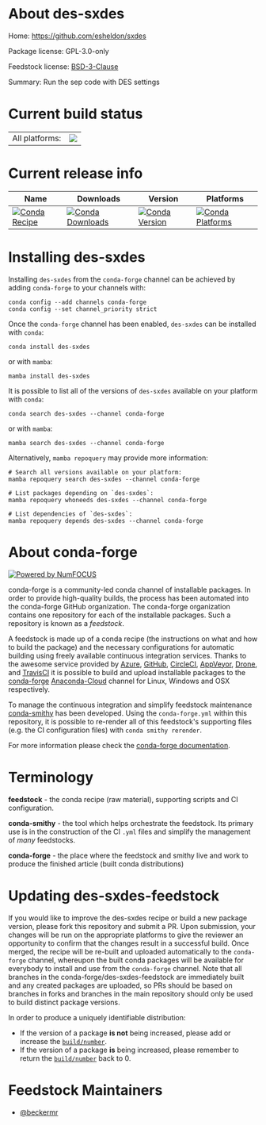 About des-sxdes
===============

Home: https://github.com/esheldon/sxdes

Package license: GPL-3.0-only

Feedstock license: [BSD-3-Clause](https://github.com/conda-forge/des-sxdes-feedstock/blob/main/LICENSE.txt)

Summary: Run the sep code with DES settings

Current build status
====================


<table><tr><td>All platforms:</td>
    <td>
      <a href="https://dev.azure.com/conda-forge/feedstock-builds/_build/latest?definitionId=12045&branchName=main">
        <img src="https://dev.azure.com/conda-forge/feedstock-builds/_apis/build/status/des-sxdes-feedstock?branchName=main">
      </a>
    </td>
  </tr>
</table>

Current release info
====================

| Name | Downloads | Version | Platforms |
| --- | --- | --- | --- |
| [![Conda Recipe](https://img.shields.io/badge/recipe-des--sxdes-green.svg)](https://anaconda.org/conda-forge/des-sxdes) | [![Conda Downloads](https://img.shields.io/conda/dn/conda-forge/des-sxdes.svg)](https://anaconda.org/conda-forge/des-sxdes) | [![Conda Version](https://img.shields.io/conda/vn/conda-forge/des-sxdes.svg)](https://anaconda.org/conda-forge/des-sxdes) | [![Conda Platforms](https://img.shields.io/conda/pn/conda-forge/des-sxdes.svg)](https://anaconda.org/conda-forge/des-sxdes) |

Installing des-sxdes
====================

Installing `des-sxdes` from the `conda-forge` channel can be achieved by adding `conda-forge` to your channels with:

```
conda config --add channels conda-forge
conda config --set channel_priority strict
```

Once the `conda-forge` channel has been enabled, `des-sxdes` can be installed with `conda`:

```
conda install des-sxdes
```

or with `mamba`:

```
mamba install des-sxdes
```

It is possible to list all of the versions of `des-sxdes` available on your platform with `conda`:

```
conda search des-sxdes --channel conda-forge
```

or with `mamba`:

```
mamba search des-sxdes --channel conda-forge
```

Alternatively, `mamba repoquery` may provide more information:

```
# Search all versions available on your platform:
mamba repoquery search des-sxdes --channel conda-forge

# List packages depending on `des-sxdes`:
mamba repoquery whoneeds des-sxdes --channel conda-forge

# List dependencies of `des-sxdes`:
mamba repoquery depends des-sxdes --channel conda-forge
```


About conda-forge
=================

[![Powered by
NumFOCUS](https://img.shields.io/badge/powered%20by-NumFOCUS-orange.svg?style=flat&colorA=E1523D&colorB=007D8A)](https://numfocus.org)

conda-forge is a community-led conda channel of installable packages.
In order to provide high-quality builds, the process has been automated into the
conda-forge GitHub organization. The conda-forge organization contains one repository
for each of the installable packages. Such a repository is known as a *feedstock*.

A feedstock is made up of a conda recipe (the instructions on what and how to build
the package) and the necessary configurations for automatic building using freely
available continuous integration services. Thanks to the awesome service provided by
[Azure](https://azure.microsoft.com/en-us/services/devops/), [GitHub](https://github.com/),
[CircleCI](https://circleci.com/), [AppVeyor](https://www.appveyor.com/),
[Drone](https://cloud.drone.io/welcome), and [TravisCI](https://travis-ci.com/)
it is possible to build and upload installable packages to the
[conda-forge](https://anaconda.org/conda-forge) [Anaconda-Cloud](https://anaconda.org/)
channel for Linux, Windows and OSX respectively.

To manage the continuous integration and simplify feedstock maintenance
[conda-smithy](https://github.com/conda-forge/conda-smithy) has been developed.
Using the ``conda-forge.yml`` within this repository, it is possible to re-render all of
this feedstock's supporting files (e.g. the CI configuration files) with ``conda smithy rerender``.

For more information please check the [conda-forge documentation](https://conda-forge.org/docs/).

Terminology
===========

**feedstock** - the conda recipe (raw material), supporting scripts and CI configuration.

**conda-smithy** - the tool which helps orchestrate the feedstock.
                   Its primary use is in the construction of the CI ``.yml`` files
                   and simplify the management of *many* feedstocks.

**conda-forge** - the place where the feedstock and smithy live and work to
                  produce the finished article (built conda distributions)


Updating des-sxdes-feedstock
============================

If you would like to improve the des-sxdes recipe or build a new
package version, please fork this repository and submit a PR. Upon submission,
your changes will be run on the appropriate platforms to give the reviewer an
opportunity to confirm that the changes result in a successful build. Once
merged, the recipe will be re-built and uploaded automatically to the
`conda-forge` channel, whereupon the built conda packages will be available for
everybody to install and use from the `conda-forge` channel.
Note that all branches in the conda-forge/des-sxdes-feedstock are
immediately built and any created packages are uploaded, so PRs should be based
on branches in forks and branches in the main repository should only be used to
build distinct package versions.

In order to produce a uniquely identifiable distribution:
 * If the version of a package **is not** being increased, please add or increase
   the [``build/number``](https://docs.conda.io/projects/conda-build/en/latest/resources/define-metadata.html#build-number-and-string).
 * If the version of a package **is** being increased, please remember to return
   the [``build/number``](https://docs.conda.io/projects/conda-build/en/latest/resources/define-metadata.html#build-number-and-string)
   back to 0.

Feedstock Maintainers
=====================

* [@beckermr](https://github.com/beckermr/)

